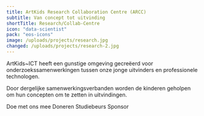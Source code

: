 ```yaml
---
title: ArtKids Research Collaboration Centre (ARCC)
subtitle: Van concept tot uitvinding
shortTitle: Research/Collab-Centre
icon: "data-scientist"
pack: "eos-icons"
image: /uploads/projects/research.jpg
changed: /uploads/projects/research-2.jpg
---
```

ArtKids~ICT heeft een gunstige omgeving gecreëerd voor onderzoekssamenwerkingen tussen onze jonge uitvinders en professionele technologen.

Door dergelijke samenwerkingsverbanden worden de kinderen geholpen om hun concepten om te zetten in uitvindingen.

Doe met ons mee
Doneren
Studiebeurs
Sponsor